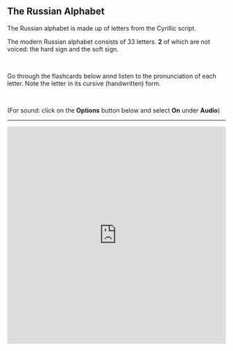 <h2> The Russian Alphabet </h2> 

<p> The Russian alphabet is made up of letters from the Cyrillic script. </p>
<p>The modern Russian alphabet consists of 33 letters. <b>2</b> of which are not voiced: the hard sign and the soft sign. </p>
<p>&nbsp;</p>
<p>Go through the flashcards below annd listen to the pronunciation of each letter. Note the letter in its cursive (handwritten) form. </p>
<p>&nbsp;</p>
<p>(For sound: click on the <b>Options</b> button below and select <b>On</b> under <b>Audio</b>)</p>

<hr>

<iframe src="https://quizlet.com/202516179/flashcards/embed?i=ejr67&x=1jj1" height="500" width="100%" style="border:0"></iframe>
